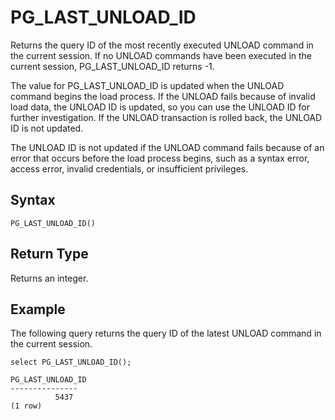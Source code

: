 # PG\_LAST\_UNLOAD\_ID<a name="PG_LAST_UNLOAD_ID"></a>

Returns the query ID of the most recently executed UNLOAD command in the current session\. If no UNLOAD commands have been executed in the current session, PG\_LAST\_UNLOAD\_ID returns \-1\. 

 The value for PG\_LAST\_UNLOAD\_ID is updated when the UNLOAD command begins the load process\. If the UNLOAD fails because of invalid load data, the UNLOAD ID is updated, so you can use the UNLOAD ID for further investigation\. If the UNLOAD transaction is rolled back, the UNLOAD ID is not updated\. 

The UNLOAD ID is not updated if the UNLOAD command fails because of an error that occurs before the load process begins, such as a syntax error, access error, invalid credentials, or insufficient privileges\. 

## Syntax<a name="PG_LAST_UNLOAD_ID-synopsis"></a>

```
PG_LAST_UNLOAD_ID()
```

## Return Type<a name="PG_LAST_UNLOAD_ID-return-type"></a>

Returns an integer\.

## Example<a name="PG_LAST_UNLOAD_ID-example"></a>

The following query returns the query ID of the latest UNLOAD command in the current session\.

```
select PG_LAST_UNLOAD_ID();

PG_LAST_UNLOAD_ID
---------------
          5437
(1 row)
```